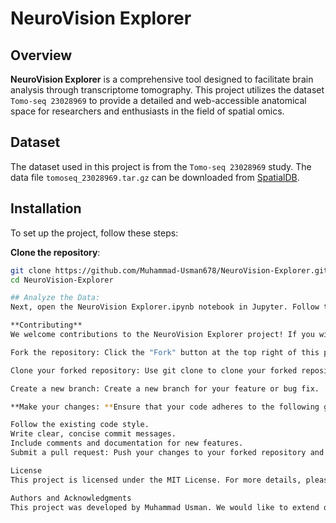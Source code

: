 # NeuroVision Explorer

## Overview
**NeuroVision Explorer** is a comprehensive tool designed to facilitate brain analysis through transcriptome tomography. This project utilizes the dataset `Tomo-seq 23028969` to provide a detailed and web-accessible anatomical space for researchers and enthusiasts in the field of spatial omics.

## Dataset
The dataset used in this project is from the `Tomo-seq 23028969` study. The data file `tomoseq_23028969.tar.gz` can be downloaded from [SpatialDB](http://www.spatialomics.org/SpatialDB/download.php).

## Installation
To set up the project, follow these steps:

 **Clone the repository**:
   ```sh
   git clone https://github.com/Muhammad-Usman678/NeuroVision-Explorer.git
   cd NeuroVision-Explorer

## Analyze the Data:
Next, open the NeuroVision Explorer.ipynb notebook in Jupyter. Follow the instructions within the notebook and execute the cells to process and analyze the dataset. The notebook is designed to guide you through the analysis steps, providing visualizations and insights into the spatial transcriptomics data.

**Contributing**
We welcome contributions to the NeuroVision Explorer project! If you wish to contribute, please follow these steps:

Fork the repository: Click the "Fork" button at the top right of this page to create a copy of the repository in your GitHub account.

Clone your forked repository: Use git clone to clone your forked repository to your local machine.

Create a new branch: Create a new branch for your feature or bug fix.

**Make your changes: **Ensure that your code adheres to the following guidelines:

Follow the existing code style.
Write clear, concise commit messages.
Include comments and documentation for new features.
Submit a pull request: Push your changes to your forked repository and create a pull request to the main repository.

License
This project is licensed under the MIT License. For more details, please see the LICENSE file.

Authors and Acknowledgments
This project was developed by Muhammad Usman. We would like to extend our gratitude to the researchers who made the Tomo-seq 23028969 dataset available, as their work has been invaluable for this project.
